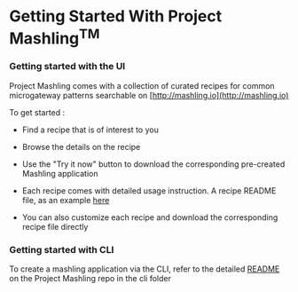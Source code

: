 # Getting Started With Project Mashling<sup>TM</sup>


### Getting started with the UI 

Project Mashling comes with a collection of curated recipes for common microgateway patterns searchable on [http://mashling.io](http://mashling.io)

To get started : 

* Find a recipe that is of interest to you

* Browse the details on the recipe

* Use the "Try it now" button to download the corresponding pre-created Mashling application

* Each recipe comes with detailed usage instruction. A recipe README file, as an example [here](https://github.com/TIBCOSoftware/mashling-recipes/blob/master/recipes/event-dispatcher-router-mashling/README.md) 

* You can also customize each recipe and download the corresponding recipe file directly


### Getting started with CLI

To create a mashling application via the CLI, refer to the detailed [README](https://github.com/jpollock/mashling/blob/master/cli/README.md) on the Project Mashling repo in the cli folder


